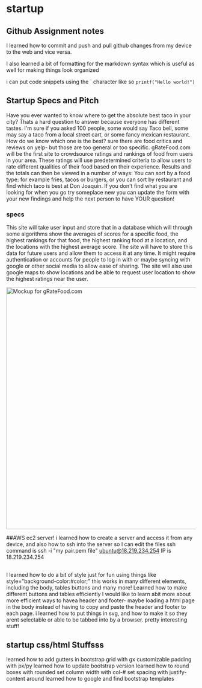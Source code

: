 # startup
## Github Assignment notes
I learned how to commit and push and pull github changes from my device to the web and vice versa.

I also learned a bit of formatting for the markdown syntax which is useful as well for making things look organized

i can put code snippets using the \` character like so
`printf("Hello world!")`


## Startup Specs and Pitch
Have you ever wanted to know where to get the absolute best taco in your city? Thats a hard question to answer because everyone has different tastes. I'm sure if you asked 100 people, some would say Taco bell, some may say a taco from a local street cart, or some fancy mexican restaurant. How do we know which one is the best? sure there are food critics and reviews on yelp- but those are too general or too specific. gRateFood.com will be the first site to crowdsource ratings and rankings of food from users in your area. These ratings will use predetermined criteria to allow users to rate different qualities of their food based on their experience. Results and the totals can then be viewed in a number of ways: You can sort by a food type: for example fries, tacos or burgers, or you can sort by restaurant and find which taco is best at Don Joaquin. If you don't find what you are looking for when you go try someplace new you can update the form with your new findings and help the next person to have YOUR question!

### specs
This site will take user input and store that in a database which will through some algorithms show the averages of scores for a specific food, the highest rankings for that food, the highest ranking food at a location, and the locations with the highest average score. The site will have to store this data for future users and allow them to access it at any time. It might require authentication or accounts for people to log in with or maybe syncing with google or other social media to allow ease of sharing. The site will also use google maps to show locations and be able to request user location to show the highest ratings near the user.

<img width="641" alt="Mockup for gRateFood.com" src="https://user-images.githubusercontent.com/70662539/214765411-69ec0393-d5d0-4ec5-8d5e-ae5ec7531c3d.png">


##AWS ec2 server!
i learned how to create a server and access it from any device, and also how to ssh into the server so I can edit the files
ssh command is ssh -i "my pair.pem file" ubuntu@18.219.234.254
IP is 18.219.234.254

##
I learned how to do a bit of style just for fun using things like style="background-color:#color;"
this works in many different elements, including the body, tables buttons and many more!
Learned how to make different buttons and tables efficiently
I would like to learn abit more about more efficient ways to havea header and footer- maybe loading a html page in the body instead of having to copy and paste the header and footer to each page.
i learned how to put things in svg, and how to make it so they arent selectable or able to be tabbed into by a browser. pretty interesting stuff!

## startup css/html Stuffsss
learned how to add gutters in bootstrap grid with gx
customizable padding with px/py
learned how to update bootstrap version
learned how to round boxes with rounded
set column width with col-#
set spacing with justify-content around
learned how to google and find bootstrap templates

